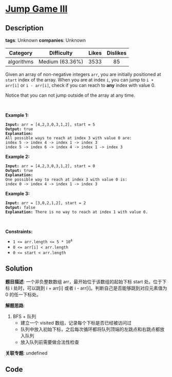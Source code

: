 # [Jump Game III](https://leetcode.com/problems/jump-game-iii/description/)

## Description

**tags**: Unknown
**companies**: Unknown

| Category | Difficulty | Likes | Dislikes |
| :------: | :--------: | :---: | :------: |
| algorithms | Medium (63.36%) | 3533 | 85 |

<p>Given an array of non-negative integers <code>arr</code>, you are initially positioned at <code>start</code>&nbsp;index of the array. When you are at index <code>i</code>, you can jump&nbsp;to <code>i + arr[i]</code> or <code>i - arr[i]</code>, check if you can reach to <strong>any</strong> index with value 0.</p>

<p>Notice that you can not jump outside of the array at any time.</p>

<p>&nbsp;</p>
<p><strong class="example">Example 1:</strong></p>

<pre><code><strong>Input:</strong> arr = [4,2,3,0,3,1,2], start = 5
<strong>Output:</strong> true
<strong>Explanation:</strong>
All possible ways to reach at index 3 with value 0 are:
index 5 -&gt; index 4 -&gt; index 1 -&gt; index 3
index 5 -&gt; index 6 -&gt; index 4 -&gt; index 1 -&gt; index 3 </code></pre>

<p><strong class="example">Example 2:</strong></p>

<pre><code><strong>Input:</strong> arr = [4,2,3,0,3,1,2], start = 0
<strong>Output:</strong> true
<strong>Explanation:
</strong>One possible way to reach at index 3 with value 0 is:
index 0 -&gt; index 4 -&gt; index 1 -&gt; index 3</code></pre>

<p><strong class="example">Example 3:</strong></p>

<pre><code><strong>Input:</strong> arr = [3,0,2,1,2], start = 2
<strong>Output:</strong> false
<strong>Explanation: </strong>There is no way to reach at index 1 with value 0.</code></pre>

<p>&nbsp;</p>
<p><strong>Constraints:</strong></p>

<ul>
    <li><code>1 &lt;= arr.length &lt;= 5 * 10<sup>4</sup></code></li>
    <li><code>0 &lt;= arr[i] &lt;&nbsp;arr.length</code></li>
    <li><code>0 &lt;= start &lt; arr.length</code></li>
</ul>

## Solution

**题目描述**: 一个非负整数数组 arr，最开始位于该数组的起始下标 start 处。位于下标 i 处时，可以跳到 i + arr[i] 或者 i - arr[i]。判断自己是否能够跳到对应元素值为 0 的任一下标处。

**解题思路**:

1. BFS + 队列
   - 建立一个 visited 数组，记录每个下标是否已经被访问过
   - 队列中放入初始下标，之后每次循环都将队列顶端的左跳点和右跳点都放入队列
   - 放入队列前需要做合法性检查

**关联专题**: undefined

## Code
